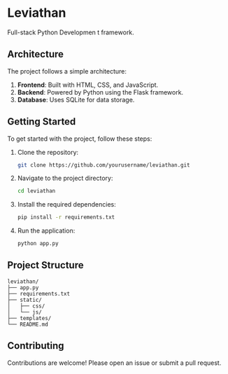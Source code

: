 # Leviathan
Full-stack Python Developmen
t framework.

## Architecture

The project follows a simple architecture:

1. **Frontend**: Built with HTML, CSS, and JavaScript.
2. **Backend**: Powered by Python using the Flask framework.
3. **Database**: Uses SQLite for data storage.

## Getting Started

To get started with the project, follow these steps:

1. Clone the repository:
    ```bash
    git clone https://github.com/yourusername/leviathan.git
    ```
2. Navigate to the project directory:
    ```bash
    cd leviathan
    ```
3. Install the required dependencies:
    ```bash
    pip install -r requirements.txt
    ```
4. Run the application:
    ```bash
    python app.py
    ```

## Project Structure

```
leviathan/
├── app.py
├── requirements.txt
├── static/
│   ├── css/
│   └── js/
├── templates/
└── README.md
```

## Contributing

Contributions are welcome! Please open an issue or submit a pull request.